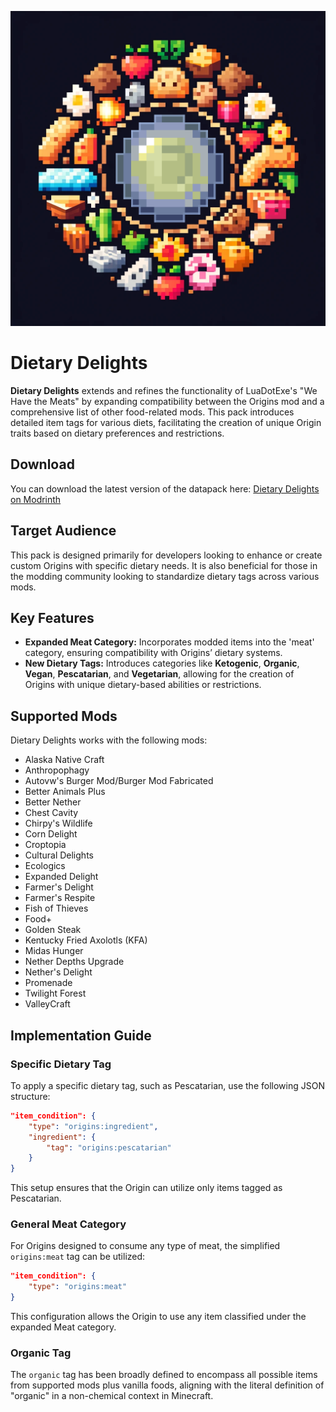 <p align="center">
  <img src="https://raw.githubusercontent.com/0vergrown/Origins-Dietary-Delights/main/pack.png" alt="Dietary Delights cover"/>
</p>

# Dietary Delights

**Dietary Delights** extends and refines the functionality of LuaDotExe's "We Have the Meats" by expanding compatibility between the Origins mod and a comprehensive list of other food-related mods. This pack introduces detailed item tags for various diets, facilitating the creation of unique Origin traits based on dietary preferences and restrictions.

## Download

You can download the latest version of the datapack here: [Dietary Delights on Modrinth](https://modrinth.com/datapack/origins-dietary-delights)

## Target Audience

This pack is designed primarily for developers looking to enhance or create custom Origins with specific dietary needs. It is also beneficial for those in the modding community looking to standardize dietary tags across various mods.

## Key Features

- **Expanded Meat Category:** Incorporates modded items into the 'meat' category, ensuring compatibility with Origins’ dietary systems.
- **New Dietary Tags:** Introduces categories like **Ketogenic**, **Organic**, **Vegan**, **Pescatarian**, and **Vegetarian**, allowing for the creation of Origins with unique dietary-based abilities or restrictions.

## Supported Mods

Dietary Delights works with the following mods:
- Alaska Native Craft
- Anthropophagy
- Autovw's Burger Mod/Burger Mod Fabricated
- Better Animals Plus
- Better Nether
- Chest Cavity
- Chirpy's Wildlife
- Corn Delight
- Croptopia
- Cultural Delights
- Ecologics
- Expanded Delight
- Farmer's Delight
- Farmer's Respite
- Fish of Thieves
- Food+
- Golden Steak
- Kentucky Fried Axolotls (KFA)
- Midas Hunger
- Nether Depths Upgrade
- Nether's Delight
- Promenade
- Twilight Forest
- ValleyCraft

## Implementation Guide

### Specific Dietary Tag
To apply a specific dietary tag, such as Pescatarian, use the following JSON structure:
```json
"item_condition": {
    "type": "origins:ingredient",
    "ingredient": {
        "tag": "origins:pescatarian"
    }
}
```
This setup ensures that the Origin can utilize only items tagged as Pescatarian.

### General Meat Category
For Origins designed to consume any type of meat, the simplified `origins:meat` tag can be utilized:
```json
"item_condition": {
    "type": "origins:meat"
}
```
This configuration allows the Origin to use any item classified under the expanded Meat category.

### Organic Tag
The `organic` tag has been broadly defined to encompass all possible items from supported mods plus vanilla foods, aligning with the literal definition of "organic" in a non-chemical context in Minecraft.